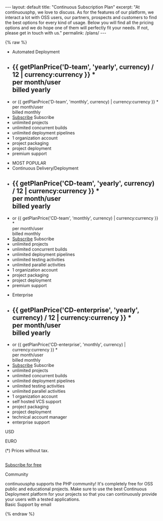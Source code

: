 \--- layout: default title: "Continuous Subscription Plan" excerpt: "At
continuousphp, we love to discuss. As for the features of our platform,
we interact a lot with OSS users, our partners, prospects and customers
to find the best options for every kind of usage. Below you will find
all the pricing options and we do hope one of them will perfectly fit
your needs. If not, please get in touch with us." permalink: /plans/ ---

{% raw %}

  - Automated Deployment
  - {{ getPlanPrice('D-team', 'yearly', currency) / 12 |
    currency:currency }} \*  
    per month/user  
    billed yearly
    -----
  - or {{ getPlanPrice('D-team', 'monthly', currency) |
    currency:currency }} \*  
    per month/user  
    billed monthly
  - [Subscribe](https://app.continuousphp.com/profile) Subscribe
  - unlimited projects
  - unlimited concurrent builds
  - unlimited deployment pipelines
  - 1 organization account
  - project packaging
  - project deployment
  - premium support

<!-- end list -->

  - MOST POPULAR
  - Continuous Delivery/Deployment
  - {{ getPlanPrice('CD-team', 'yearly', currency) / 12 |
    currency:currency }} \*  
    per month/user  
    billed yearly
    -----
  - or {{ getPlanPrice('CD-team', 'monthly', currency) |
    currency:currency }} \*  
    per month/user  
    billed monthly
  - [Subscribe](https://app.continuousphp.com/profile) Subscribe
  - unlimited projects
  - unlimited concurrent builds
  - unlimited deployment pipelines
  - unlimited testing activities
  - unlimited parallel activities
  - 1 organization account
  - project packaging
  - project deployment
  - premium support

<!-- end list -->

  -   
    Enterprise
  - {{ getPlanPrice('CD-enterprise', 'yearly', currency) / 12 |
    currency:currency }} \*  
    per month/user  
    billed yearly
    -----
  - or {{ getPlanPrice('CD-enterprise', 'monthly', currency) |
    currency:currency }} \*  
    per month/user  
    billed monthly
  - [Subscribe](https://app.continuousphp.com/profile) Subscribe
  - unlimited projects
  - unlimited concurrent builds
  - unlimited deployment pipelines
  - unlimited testing activities
  - unlimited parallel activities
  - 1 organization account
  - self hosted VCS support
  - project packaging
  - project deployment
  - technical account manager
  - enterprise support

USD

EURO

(\*) Prices without tax.

## 

[Subscribe for free](https://app.continuousphp.com)

Community

continuousphp supports the PHP community\! It's completely free for OSS
public and educational projects. Make sure to use the best Continuous
Deployment platform for your projects so that you can continuously
provide your users with a tested applications.  
Basic Support by email

{% endraw %}


